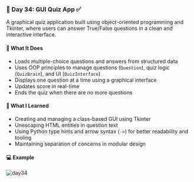 ### 📅 Day 34: GUI Quiz App ✅

A graphical quiz application built using object-oriented programming and Tkinter, where users can answer True/False questions in a clean and interactive interface.

#### 🧠 What It Does
- Loads multiple-choice questions and answers from structured data  
- Uses OOP principles to manage questions (`Question`), quiz logic (`QuizBrain`), and UI (`QuizInterface`)  
- Displays one question at a time using a graphical interface  
- Updates score in real-time  
- Ends the quiz when there are no more questions  

#### 📝 What I Learned
- Creating and managing a class-based GUI using Tkinter  
- Unescaping HTML entities in question text  
- Using Python type hints and arrow syntax (`->`) for better readability and tooling  
- Maintaining separation of concerns in modular design

#### 💻 Example
![day34](https://github.com/user-attachments/assets/c11000d5-e3cb-4eee-9ba1-64a15aab3284)
